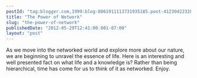 ```yaml
---
postId: "tag:blogger.com,1999:blog-8061911113731935185.post-4123042232809561354"
title: "The Power of Network"
slug: "the-power-of-network"
publishedDate: "2012-05-29T12:41:00.001-07:00"
layout: "post"
---
```


As we move into the networked world and explore more about our nature, we are
beginning to unravel the essence of life.  Here is an interesting and well
presented fact on what life and a knowledge is? Rather than being
hierarchical, time has come for us to think of it as networked. Enjoy.  
  


